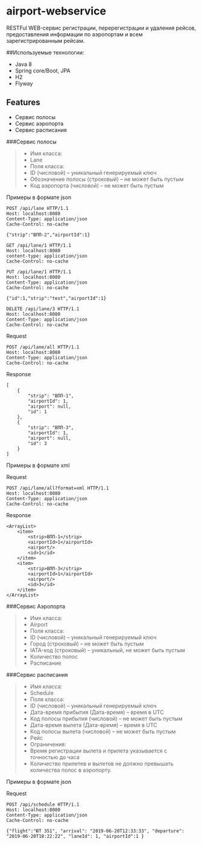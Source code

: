 # airport-webservice

RESTFul WEB-сервис регистрации, перерегистрации и удаления рейсов, предоставления информации по аэропортам и всем зарегистрированным рейсам.

##Используемые технологии: 
- Java 8
- Spring core/Boot, JPA
- H2
- Flyway

## Features
- Сервис полосы
- Сервис аэропорта
- Сервис расписания

###Сервис полосы
>- Имя класса: 
> - Lane
>- Поля класса:
> - ID (числовой) – уникальный генерируемый ключ
> - Обозначение полосы (строковый) – не может быть пустым
> - Код аэропорта (числовой) – не может быть пустым

Примеры в формате json

```
POST /api/lane HTTP/1.1
Host: localhost:8080
Content-Type: application/json
Cache-Control: no-cache

{"strip":"ВПП-2","airportId":1}
```

```
GET /api/lane/1 HTTP/1.1
Host: localhost:8080
content-type: application/json
Cache-Control: no-cache
```

```
PUT /api/lane/1 HTTP/1.1
Host: localhost:8080
Content-Type: application/json
Cache-Control: no-cache

{"id":1,"strip":"test","airportId":1}
```

```
DELETE /api/lane/3 HTTP/1.1
Host: localhost:8080
Content-Type: application/json
Cache-Control: no-cache
```

Request

```
POST /api/lane/all HTTP/1.1
Host: localhost:8080
Content-Type: application/json
Cache-Control: no-cache
```

Response

```
[
    {
        "strip": "ВПП-1",
        "airportId": 1,
        "airport": null,
        "id": 1
    },
    {
        "strip": "ВПП-3",
        "airportId": 1,
        "airport": null,
        "id": 3
    }
]
```

Примеры в формате xml

Request

```
POST /api/lane/all?format=xml HTTP/1.1
Host: localhost:8080
Content-Type: application/json
Cache-Control: no-cache
```

Response

```
<ArrayList>
    <item>
        <strip>ВПП-1</strip>
        <airportId>1</airportId>
        <airport/>
        <id>1</id>
    </item>
    <item>
        <strip>ВПП-3</strip>
        <airportId>1</airportId>
        <airport/>
        <id>3</id>
    </item>
</ArrayList>
```

###Сервис Аэропорта
>- Имя класса:
> - Airport
>- Поля класса:
> - ID (числовой) – уникальный генерируемый ключ
> - Город (строковый) – не может быть пустым
> - IATA-код (строковый) – уникальный, не может быть пустым
> - Количество полос
> - Расписание

###Сервис расписания
>- Имя класса:
> - Schedule
>- Поля класса:
> - ID (числовой) – уникальный генерируемый ключ
> - Дата-время прибытия (Дата-время) – время в UTC
> - Код полосы прибытия (числовой) – не может быть пустым
> - Дата-время вылета (Дата-время) – время в UTC
> - Код полосы вылета (числовой) – не может быть пустым
> - Рейс
>- Ограничения:
> - Время регистрации вылета и прилета указывается с точностью до часа
> - Количество прилетев и вылетов не должно превышать количества полос в аэропорту.
 
Примеры в формате json

Request

```
POST /api/schedule HTTP/1.1
Host: localhost:8080
Content-Type: application/json
Cache-Control: no-cache

{"flight":"ЮТ 351", "arrival": "2019-06-20T12:33:33", "departure": "2019-06-20T18:22:22", "laneId": 1, "airportId":1 }
```
